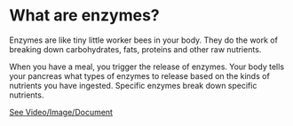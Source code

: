 # What are enzymes?

Enzymes are like tiny little worker bees in your body. They do the work of breaking down carbohydrates, fats, proteins and other raw nutrients.

When you have a meal, you trigger the release of enzymes. Your body tells your pancreas what types of enzymes to release based on the kinds of nutrients you have ingested. Specific enzymes break down specific nutrients.

 [See Video/Image/Document](https://hls-player.drberg.com/asset?path=migrated-assets/drberg-explains-what-are-enzymes-how-do-they-work)